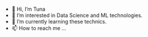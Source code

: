 - 👋 Hi, I’m Tuna
- 👀 I’m interested in Data Science and ML technologies.
- 🌱 I’m currently learning these technics.
- 📫 How to reach me ...

<!---
TunaUlusoy/TunaUlusoy is a ✨ special ✨ repository because its `README.md` (this file) appears on your GitHub profile.
You can click the Preview link to take a look at your changes.
--->
